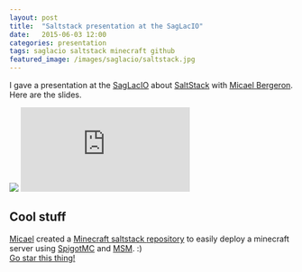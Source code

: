 ```yaml
---
layout: post
title:  "Saltstack presentation at the SagLacIO"
date:   2015-06-03 12:00
categories: presentation
tags: saglacio saltstack minecraft github
featured_image: /images/saglacio/saltstack.jpg
---
```


I gave a presentation at the [SagLacIO][saglacio] about [SaltStack][saltstack] with [Micael Bergeron][micael-bergeron-linkedin]. Here are the slides.

<!-- more -->

<div class="responsive-iframe-wrapperr">
    <div class="responsive-iframe">
        <img class="ratio" src="http://placehold.it/16x9"/>
        <iframe src="https://docs.google.com/presentation/d/1JVwUZwpbWZJY6_stEKqGR1st71R7fX8HN4qVGxX1KlY/embed?start=false&loop=false&delayms=3000" frameborder="0" allowfullscreen="true" mozallowfullscreen="true" webkitallowfullscreen="true"></iframe>
    </div>
</div>

## Cool stuff

[Micael][micael-github] created a [Minecraft saltstack <i class="fa fa-github"></i> repository][micaelbergeron/salt.minecraft] to easily deploy a minecraft server using [SpigotMC][spigot] and [MSM][msm]. :)  
[Go star this thing!][micaelbergeron/salt.minecraft]

[saglacio]: http://saglac.io
[saltstack]: http://saltstack.com/
[micael-bergeron-linkedin]: https://www.linkedin.com/in/micael-bergeron-76ba8976
[micael-github]: https://github.com/micaelbergeron/
[micaelbergeron/salt.minecraft]: https://github.com/micaelbergeron/salt.minecraft
[spigot]: https://www.spigotmc.org/
[msm]: http://msmhq.com/
